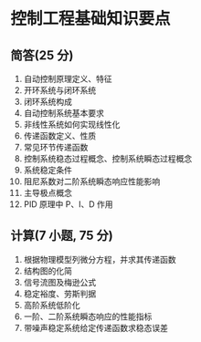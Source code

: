 # 控制工程基础知识要点

## 简答(25 分)

1. 自动控制原理定义、特征
2. 开环系统与闭环系统
3. 闭环系统构成
4. 自动控制系统基本要求
5. 非线性系统如何实现线性化
6. 传递函数定义、性质
7. 常见环节传递函数
8. 控制系统稳态过程概念、控制系统瞬态过程概念
9. 系统稳定条件
10. 阻尼系数对二阶系统瞬态响应性能影响
11. 主导极点概念
12. PID 原理中 P、I、D 作用

## 计算(7 小题, 75 分)

1. 根据物理模型列微分方程，并求其传递函数
2. 结构图的化简
3. 信号流图及梅逊公式
4. 稳定裕度、劳斯判据
5. 高阶系统低阶化
6. 一阶、二阶系统瞬态响应的性能指标
7. 带噪声稳定系统给定传递函数求稳态误差
